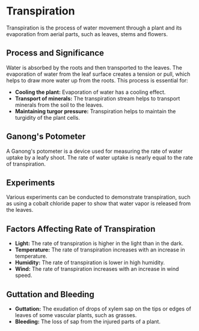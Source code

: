 
# Transpiration

Transpiration is the process of water movement through a plant and its evaporation from aerial parts, such as leaves, stems and flowers.

## Process and Significance

Water is absorbed by the roots and then transported to the leaves. The evaporation of water from the leaf surface creates a tension or pull, which helps to draw more water up from the roots. This process is essential for:

*   **Cooling the plant:** Evaporation of water has a cooling effect.
*   **Transport of minerals:** The transpiration stream helps to transport minerals from the soil to the leaves.
*   **Maintaining turgor pressure:** Transpiration helps to maintain the turgidity of the plant cells.

## Ganong's Potometer

A Ganong's potometer is a device used for measuring the rate of water uptake by a leafy shoot. The rate of water uptake is nearly equal to the rate of transpiration.

## Experiments

Various experiments can be conducted to demonstrate transpiration, such as using a cobalt chloride paper to show that water vapor is released from the leaves.

## Factors Affecting Rate of Transpiration

*   **Light:** The rate of transpiration is higher in the light than in the dark.
*   **Temperature:** The rate of transpiration increases with an increase in temperature.
*   **Humidity:** The rate of transpiration is lower in high humidity.
*   **Wind:** The rate of transpiration increases with an increase in wind speed.

## Guttation and Bleeding

*   **Guttation:** The exudation of drops of xylem sap on the tips or edges of leaves of some vascular plants, such as grasses.
*   **Bleeding:** The loss of sap from the injured parts of a plant.
